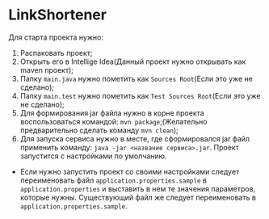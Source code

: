 # LinkShortener
Для старта проекта нужно:
1) Распаковать проект;
2) Открыть его в Intellige Idea(Данный проект нужно открывать как maven проект);
3) Папку `main.java` нужно пометить как `Sources Root`(Если это уже не сделано);
4) Папку `main.test` нужно пометить как `Test Sources Root`(Если это уже не сделано);
5) Для формирования jar файла нужно в корне проекта воспользоваться командой: `mvn package`;(Желательно предварительно сделать команду `mvn clean`);
6) Для запуска сервиса нужно в месте, где сформировался jar файл применить команду: `java -jar <название сервиса>.jar`. Проект запустится с настройками по умолчанию.

* Если нужно запустить проект со своими настройками следует переименовать файл `application.properties.sample` в `application.properties` и выставить в нем те значения параметров, которые нужны. Существующий файл же следует переименовать в `application.properties.sample`.
